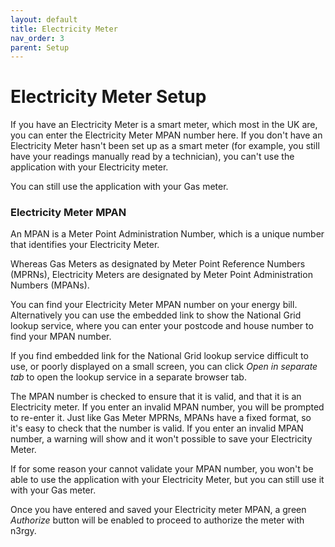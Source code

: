 ```yaml
---
layout: default
title: Electricity Meter
nav_order: 3
parent: Setup
---
```


# Electricity Meter Setup

If you have an Electricity Meter is a smart meter, which most in the UK are, you can enter the Electricity Meter MPAN number here. If you don't have an Electricity Meter hasn't been set up as a smart meter (for example, you still have your readings manually read by a technician), you can't use the application with your Electricity meter.

You can still use the application with your Gas meter.

### Electricity Meter MPAN

An MPAN is a Meter Point Administration Number, which is a unique number that identifies your Electricity Meter.

Whereas Gas Meters as designated by Meter Point Reference Numbers (MPRNs), Electricity Meters are designated by Meter Point Administration Numbers (MPANs). 

You can find your Electricity Meter MPAN number on your energy bill. Alternatively you can use the embedded link to show the National Grid lookup service, where you can enter your postcode and house number to find your MPAN number. 

If you find embedded link for the National Grid lookup service difficult to use, or poorly displayed on a small screen, you can click *Open in separate tab* to open the lookup service in a separate browser tab.

The MPAN number is checked to ensure that it is valid, and that it is an Electricity meter. If you enter an invalid MPAN number, you will be prompted to re-enter it. Just like Gas Meter MPRNs, MPANs have a fixed format, so it's easy to check that the number is valid. If you enter an invalid MPAN number, a warning will show and it won't possible to save your Electricity Meter. 

If for some reason your cannot validate your MPAN number, you won't be able to use the application with your Electricity Meter, but you can still use it with your Gas meter.

Once you have entered and saved your Electricity meter MPAN, a green *Authorize* button will be enabled to proceed to authorize the meter with n3rgy.